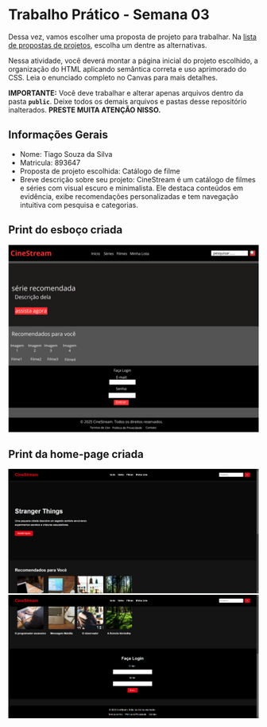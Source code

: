 # Trabalho Prático - Semana 03

Dessa vez, vamos escolher uma proposta de projeto para trabalhar. Na [lista de propostas de projetos](propostas-projetos.md), escolha um dentre as alternativas.

Nessa atividade, você deverá montar a página inicial do projeto escolhido, a organização do HTML aplicando semântica correta e uso aprimorado do CSS. Leia o enunciado completo no Canvas para mais detalhes.

**IMPORTANTE:** Você deve trabalhar e alterar apenas arquivos dentro da pasta **`public`**. Deixe todos os demais arquivos e pastas desse repositório inalterados. **PRESTE MUITA ATENÇÃO NISSO.**

## Informações Gerais

- Nome: Tiago Souza da Silva
- Matricula: 893647
- Proposta de projeto escolhida: Catálogo de filme
- Breve descrição sobre seu projeto: CineStream é um catálogo de filmes e séries com visual escuro e minimalista. Ele destaca conteúdos em evidência, exibe recomendações personalizadas e tem navegação intuitiva com pesquisa e categorias.


## Print do esboço criada

![Print do esboço](./public/esboco.png)


## Print da home-page criada

![Print do site criado1](./public/site1.png)
![Print do site criado2](./public/site2.png)